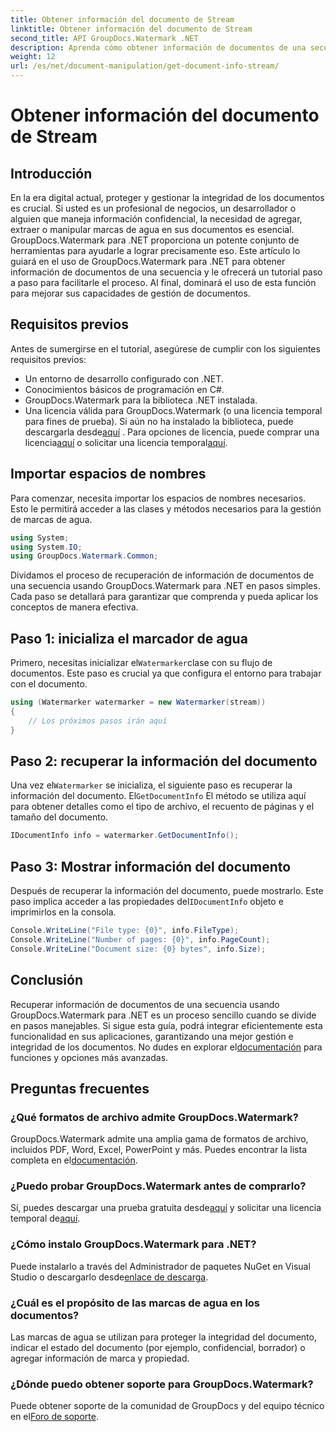 ```yaml
---
title: Obtener información del documento de Stream
linktitle: Obtener información del documento de Stream
second_title: API GroupDocs.Watermark .NET
description: Aprenda cómo obtener información de documentos de una secuencia usando GroupDocs.Watermark para .NET con esta guía paso a paso. Sus capacidades de gestión de documentos sin esfuerzo.
weight: 12
url: /es/net/document-manipulation/get-document-info-stream/
---
```


# Obtener información del documento de Stream

## Introducción
En la era digital actual, proteger y gestionar la integridad de los documentos es crucial. Si usted es un profesional de negocios, un desarrollador o alguien que maneja información confidencial, la necesidad de agregar, extraer o manipular marcas de agua en sus documentos es esencial. GroupDocs.Watermark para .NET proporciona un potente conjunto de herramientas para ayudarle a lograr precisamente eso. Este artículo lo guiará en el uso de GroupDocs.Watermark para .NET para obtener información de documentos de una secuencia y le ofrecerá un tutorial paso a paso para facilitarle el proceso. Al final, dominará el uso de esta función para mejorar sus capacidades de gestión de documentos.
## Requisitos previos
Antes de sumergirse en el tutorial, asegúrese de cumplir con los siguientes requisitos previos:
- Un entorno de desarrollo configurado con .NET.
- Conocimientos básicos de programación en C#.
- GroupDocs.Watermark para la biblioteca .NET instalada.
- Una licencia válida para GroupDocs.Watermark (o una licencia temporal para fines de prueba).
 Si aún no ha instalado la biblioteca, puede descargarla desde[aquí](https://releases.groupdocs.com/Watermark/net/) . Para opciones de licencia, puede comprar una licencia[aquí](https://purchase.groupdocs.com/buy) o solicitar una licencia temporal[aquí](https://purchase.groupdocs.com/temporary-license/).
## Importar espacios de nombres
Para comenzar, necesita importar los espacios de nombres necesarios. Esto le permitirá acceder a las clases y métodos necesarios para la gestión de marcas de agua.
```csharp
using System;
using System.IO;
using GroupDocs.Watermark.Common;
```
Dividamos el proceso de recuperación de información de documentos de una secuencia usando GroupDocs.Watermark para .NET en pasos simples. Cada paso se detallará para garantizar que comprenda y pueda aplicar los conceptos de manera efectiva.
## Paso 1: inicializa el marcador de agua
 Primero, necesitas inicializar el`Watermarker`clase con su flujo de documentos. Este paso es crucial ya que configura el entorno para trabajar con el documento.
```csharp
using (Watermarker watermarker = new Watermarker(stream))
{
    // Los próximos pasos irán aquí
}
```
## Paso 2: recuperar la información del documento
 Una vez el`Watermarker` se inicializa, el siguiente paso es recuperar la información del documento. El`GetDocumentInfo` El método se utiliza aquí para obtener detalles como el tipo de archivo, el recuento de páginas y el tamaño del documento.
```csharp
IDocumentInfo info = watermarker.GetDocumentInfo();
```
## Paso 3: Mostrar información del documento
 Después de recuperar la información del documento, puede mostrarlo. Este paso implica acceder a las propiedades del`IDocumentInfo` objeto e imprimirlos en la consola.
```csharp
Console.WriteLine("File type: {0}", info.FileType);
Console.WriteLine("Number of pages: {0}", info.PageCount);
Console.WriteLine("Document size: {0} bytes", info.Size);
```

## Conclusión
 Recuperar información de documentos de una secuencia usando GroupDocs.Watermark para .NET es un proceso sencillo cuando se divide en pasos manejables. Si sigue esta guía, podrá integrar eficientemente esta funcionalidad en sus aplicaciones, garantizando una mejor gestión e integridad de los documentos. No dudes en explorar el[documentación](https://tutorials.groupdocs.com/Watermark/net/) para funciones y opciones más avanzadas.
## Preguntas frecuentes
### ¿Qué formatos de archivo admite GroupDocs.Watermark?
 GroupDocs.Watermark admite una amplia gama de formatos de archivo, incluidos PDF, Word, Excel, PowerPoint y más. Puedes encontrar la lista completa en el[documentación](https://tutorials.groupdocs.com/Watermark/net/).
### ¿Puedo probar GroupDocs.Watermark antes de comprarlo?
 Sí, puedes descargar una prueba gratuita desde[aquí](https://releases.groupdocs.com/) y solicitar una licencia temporal de[aquí](https://purchase.groupdocs.com/temporary-license/).
### ¿Cómo instalo GroupDocs.Watermark para .NET?
 Puede instalarlo a través del Administrador de paquetes NuGet en Visual Studio o descargarlo desde[enlace de descarga](https://releases.groupdocs.com/Watermark/net/).
### ¿Cuál es el propósito de las marcas de agua en los documentos?
Las marcas de agua se utilizan para proteger la integridad del documento, indicar el estado del documento (por ejemplo, confidencial, borrador) o agregar información de marca y propiedad.
### ¿Dónde puedo obtener soporte para GroupDocs.Watermark?
 Puede obtener soporte de la comunidad de GroupDocs y del equipo técnico en el[Foro de soporte](https://forum.groupdocs.com/c/watermark/19).